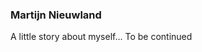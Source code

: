<!DOCTYPE html>
<head>
<title>
Martijn Nieuwland
</title>
</head>
<body>
<H3>
Martijn Nieuwland
</h3>
<p>
A little story about myself...    
To be continued
</p>
</body>
